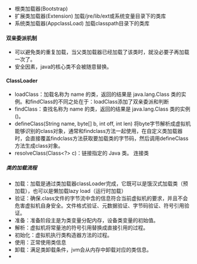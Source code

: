 * 根类加载器(Bootstrap)
* 扩展类加载器(Extension)
    加载/jre/lib/ext或系统变量目录下的类库
* 系统类加载器(AppclassLoad)
    加载classpath目录下的类库

#### 双亲委派机制

* 可以避免类的重复加载，当父类加载器已经加载了该类时，就没必要子再加载一次了。
* 安全因素，java的核心类不会被随意替换。

#### ClassLoader
* loadClass：加载名称为 name 的类，返回的结果是 java.lang.Class 类的实例。和findClass的不同之处在于：loadClass添加了双亲委派和判断
* findClass：查找名称为 name 的类，返回的结果是 java.lang.Class 类的实例()。
* defineClass(String name, byte[] b, int off, int len)
将byte字节解析成虚拟机能够识别的class对象，通常和findclass方法一起使用，在自定义类加载器时，会直接覆盖findclass方法获取要加载类的字节码，然后调用defineClass方法生成class对象。
* resolveClass(Class<?> c)：链接指定的 Java 类。
连接类


##### 类的加载流程
* 加载：加载是通过类加载器classLoader完成，它既可以是饿汉式加载类（预加载），也可以是懒加载lazy load（运行时加载）
* 验证：确保.class文件的字节流中含的信息符合当前虚拟机的要求，并且不会危害虚拟机自身安全。文件格式验证、元数据验证、字节码验证、符号引用验证。
* 准备：准备阶段主是为类变量分配内存，设备类变量的初始值。
* 解析：虚拟机将常量池的符号引用替换成直接引用的过程。
* 初始化：虚拟机执行类构造器方法的过程。
* 使用：正常使用类信息
* 卸载：满足类卸载条件，jvm会从内存中卸载对应的类信息。
* 